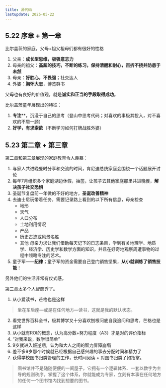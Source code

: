 ```yaml
---
title: 源代码
lastupdate: 2025-05-22
---
```


## 5.22 序章 + 第一章

比尔盖茨的家庭，父母+祖父祖母们都有很好的性格

1. 父亲：**成长型思维，极强意志力**
2. 母亲的祖父：**高超的技巧，不断的练习，保持清醒和耐心，百折不挠并防患于未然**
3. 母亲：**好胜心，不畏强**；社交达人
4. 外婆：**胸怀大志**，博览群书

父母也有良好的价值观，就是**诚实和正当的手段取得成功**。

比尔盖茨童年展现出的特征：
1. **专注****，沉浸于自己的思考（登山中思考代码；对喜欢的事极其投入，对不喜欢的不屑一顾）
2. **好学，有求索欲**（不断学习如何打牌战胜外婆）

## 5.23 第二章 + 第三章

第二章和第三章展现的家庭教育令人羡慕：
1. 与家人共进晚餐时分享和交流的时间，肯尼迪总统家庭会围绕一个话题展开讨论
2. 每年7月组织多个家庭湖边休假，抽签，让孩子去其他家庭那里共进晚餐，**解决孩子社交恐惧**
3. 圣诞节复盘前一年做的不好的地方，**圣诞改善精神**
4. 去迪士尼玩带着任务，需要记录路上看到的以下所有信息，母亲检查
    - 地形
    - 天气
    - 人口分布
    - 土地利用情况
    - 产品
    - 历史古迹或风景名胜
    - 其他
    母亲力求让我们借助每天记下的日志条目，学到有关地理学、地质学、经济学、历史学和数学方面的知识，并且在好奇地观察周遭事物的过程中领略专注的艺术。
5. 童子军——**纪律**；童子军的资金需要自己登门销售坚果，**从小就训练了销售技能**！

另外他们的生活非常有仪式感。

第三章太多个人智商秀了。
1. 从小爱读书，芒格也是这样
> 坐在车后座—或是在任何地方—读书，这就是我的默认状态。
2. 看完世界百科全书，极其博学又十分喜欢刨根问底自我追问和思考，芒格也是这样
3. 从小就有ROI的概念，认为高分数+努力程度（A3）才是对的评价指标
4. “对我来说，数学很简单”
5. 9岁就进入叛逆期，认为和大人之间的智力屏障崩塌
6. 差不多9岁那个时候就已经根据自己感兴趣的事去分配时间和精力了
7. 获得学校图书归类管理的工作，长时间阅读 + 对图书归类了如指掌。

> 图书馆并不是随随便便的一间屋子，它拥有一个逻辑体系、一套以数字为主导的规则秩序。掌握了这个体系，你就能成为专家，立刻有本事在任何地方的任何一个图书馆内找到想要的图书。
